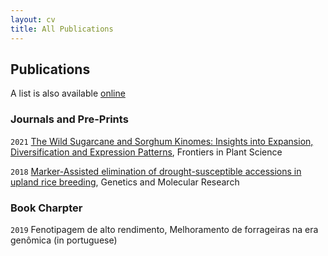 ```yaml
---
layout: cv
title: All Publications
---
```


## Publications

A list is also available [online](https://scholar.google.com.br/citations?user=Uexua2IAAAAJ&hl=pt-BR)  

### Journals and Pre-Prints

`2021`
[The Wild Sugarcane and Sorghum Kinomes: Insights into Expansion, Diversification and Expression Patterns](https://www.frontiersin.org/articles/10.3389/fpls.2021.668623), Frontiers in Plant Science

`2018`
[Marker-Assisted elimination of drought-susceptible accessions in upland rice breeding](https://www.geneticsmr.org/articles/markerassisted-elimination-of-droughtsusceptible-accessions-in-upland-rice-breeding-7561.html), Genetics and Molecular Research

### Book Charpter  

`2019`
Fenotipagem de alto rendimento, Melhoramento de forrageiras na era genômica (in portuguese)



